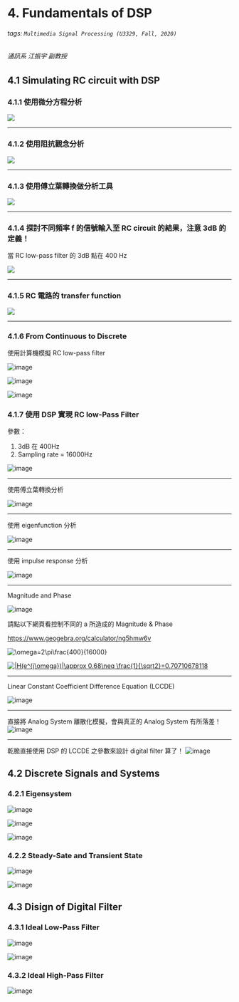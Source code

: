 # 4. Fundamentals of DSP

###### tags: `Multimedia Signal Processing (U3329, Fall, 2020)`
###### 通訊系 江振宇 副教授


## 4.1 Simulating RC circuit with DSP

### 4.1.1 使用微分方程分析
![](https://i.imgur.com/cajskLT.jpg)

---
### 4.1.2 使用阻抗觀念分析
![](https://i.imgur.com/ZVNaTQn.jpg)


---
### 4.1.3 使用傅立葉轉換做分析工具
![](https://i.imgur.com/fLoiAOm.jpg)


---
### 4.1.4 探討不同頻率 f 的信號輸入至 RC circuit 的結果，注意 3dB 的定義！

當 RC low-pass filter 的 3dB 點在 400 Hz

![](https://i.imgur.com/GLe5iA0.jpg)

---
### 4.1.5 RC 電路的 transfer function
![](https://i.imgur.com/cSlu1mL.png)

---
### 4.1.6 From Continuous to Discrete

使用計算機模擬 RC low-pass filter

![image](https://user-images.githubusercontent.com/70786533/142796260-d9f34111-258e-439d-8314-29542473f2b9.png)

![image](https://user-images.githubusercontent.com/70786533/142796317-471c6115-8ae2-401d-909e-6d431bc1f4aa.png)

![image](https://user-images.githubusercontent.com/70786533/142796345-9cbdfeb2-ab75-4763-8ee0-57d249ce62d2.png)

### 4.1.7 使用 DSP 實現 RC low-Pass Filter 
參數：
1. 3dB 在 400Hz
2. Sampling rate = 16000Hz

![image](https://user-images.githubusercontent.com/70786533/142799846-e34bd738-8330-4fb8-b0be-7136ec779ce0.png)

---
使用傅立葉轉換分析

![image](https://user-images.githubusercontent.com/70786533/142800042-c4ec6be5-3f49-4acf-920a-6e1cd9b8db07.png)

---
使用 eigenfunction 分析

![image](https://user-images.githubusercontent.com/70786533/142800140-56bcaadc-074e-48fe-b39d-5e7158287a27.png)

---
使用 impulse response 分析

![image](https://user-images.githubusercontent.com/70786533/142800273-cc18d600-c950-4891-a6de-685332eb0fc0.png)

---
Magnitude and Phase

![image](https://user-images.githubusercontent.com/70786533/142800761-fdc1f791-d280-405d-ad8c-5ed9a3602eeb.png)

請點以下網頁看控制不同的 a 所造成的 Magnitude & Phase

https://www.geogebra.org/calculator/ng5hmw6v


<img src="https://latex.codecogs.com/svg.latex?\inline&space;\omega=2\pi\frac{400}{16000}" title="\omega=2\pi\frac{400}{16000}" />

<a href="https://www.codecogs.com/eqnedit.php?latex=|H(e^{j\omega})|\approx&space;0.68\neq&space;\frac{1}{\sqrt2}=0.70710678118" target="_blank"><img src="https://latex.codecogs.com/svg.latex?|H(e^{j\omega})|\approx&space;0.68\neq&space;\frac{1}{\sqrt2}=0.70710678118" title="|H(e^{j\omega})|\approx 0.68\neq \frac{1}{\sqrt2}=0.70710678118" /></a>


---

Linear Constant Coefficient Difference Equation (LCCDE)

![image](https://user-images.githubusercontent.com/70786533/142800343-436c9439-11eb-4e5c-be1f-722abb1ce2d5.png)

---
直接將 Analog System 離散化模擬，會與真正的 Analog System 有所落差！
![image](https://user-images.githubusercontent.com/70786533/142800993-f79bd8cc-3531-4889-97b3-971f0eee7b6b.png)

---
乾脆直接使用 DSP 的 LCCDE 之參數來設計 digital filter 算了！
![image](https://user-images.githubusercontent.com/70786533/142801331-ad2012c5-f348-454f-bd57-0b219f2f5011.png)



## 4.2 Discrete Signals and Systems
### 4.2.1 Eigensystem
![image](https://user-images.githubusercontent.com/70786533/142797383-21e482bc-e2d1-400b-a0e7-9f26825f8ac4.png)

![image](https://user-images.githubusercontent.com/70786533/142797410-372c4598-a44c-4fd7-a4f4-6d43b6d3a190.png)

![image](https://user-images.githubusercontent.com/70786533/142797438-cc3c9680-407b-4660-bf5e-873ad4b35cfb.png)

### 4.2.2 Steady-Sate and Transient State

![image](https://user-images.githubusercontent.com/70786533/142797489-4b708026-383a-46ed-abc7-e7cc8a487048.png)

![image](https://user-images.githubusercontent.com/70786533/142797524-ea725937-ce5f-4ee3-8367-e7e5fa0f23c3.png)

## 4.3 Disign of Digital Filter

### 4.3.1 Ideal Low-Pass Filter

![image](https://user-images.githubusercontent.com/70786533/142797540-ff51c4c0-7367-425a-8672-e2d2ae9acb49.png)

![image](https://user-images.githubusercontent.com/70786533/142797568-46d35d48-9a1b-4870-a06e-965d6b16c68e.png)

### 4.3.2 Ideal High-Pass Filter

![image](https://user-images.githubusercontent.com/70786533/143802287-cf22a75b-1533-4356-b98d-871339551fda.png)













